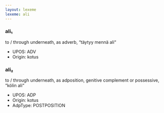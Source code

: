 ```yaml
---
layout: lexeme
lexeme: ali
---
```


###  ali₁

to / through underneath, as adverb, “täytyy mennä ali“
* UPOS:  ADV
* Origin:  kotus


###  ali₂

to / through underneath, as adposition, genitive complement or possessive, “kölin ali“
* UPOS:  ADP
* Origin:  kotus
* AdpType:  POSTPOSITION

